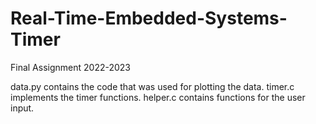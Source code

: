 # Real-Time-Embedded-Systems-Timer
Final Assignment 2022-2023

data.py contains the code that was used for plotting the data.
timer.c implements the timer functions.
helper.c contains functions for the user input.
